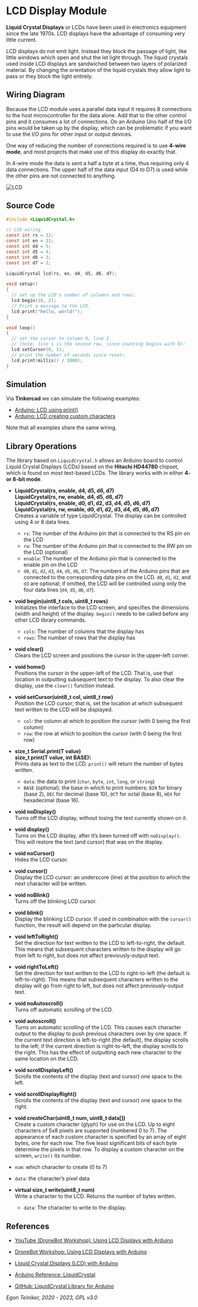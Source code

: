 # LCD Display Module

**Liquid Crystal Displays** or LCDs have been used in electronics equipment since the late 1970s.   LCD displays have the advantage of consuming very little current.

LCD displays do not emit light. Instead they block the passage of light, like little windows which open and shut the let light through. The liquid crystals used inside LCD displays are sandwiched between two layers of polarized material. By changing the orientation of the liquid crystals they allow light to pass or they block the light entirely.


## Wiring Diagram

Because the LCD module uses a parallel data input it requires 8 connections to the host microcontroller for the data alone. Add that to the other control pins and it consumes a lot of connections.  On an Arduino Uno half of the I/O pins would be taken up by the display, which can be problematic if you want to use the I/O pins for other input or output devices.

One way of reducing the number of connections required is to use **4-wire mode**, and most projects that make use of this display do exactly that.

In 4-wire mode the data is sent a half a byte at a time, thus requiring only 4 data connections. The upper half of the data input (D4 to D7) is used while the other pins are not connected to anything.

![LCD](figures/LCD.png)


## Source Code

```C
#include <LiquidCrystal.h>

// LCD wiring
const int rs = 12;
const int en = 11;
const int d4 = 5;
const int d5 = 4; 
const int d6 = 3;
const int d7 = 2;

LiquidCrystal lcd(rs, en, d4, d5, d6, d7);

void setup() 
{
  // set up the LCD's number of columns and rows:
  lcd.begin(16, 2);
  // Print a message to the LCD.
  lcd.print("hello, world!");
}

void loop() 
{
  // set the cursor to column 0, line 1
  // (note: line 1 is the second row, since counting begins with 0):
  lcd.setCursor(0, 1);
  // print the number of seconds since reset:
  lcd.print(millis() / 1000);
}
```


## Simulation

Via **Tinkercad** we can simulate the following examples: 
* [Arduino: LCD using print()](https://www.tinkercad.com/things/8h7D4nFDaNc) 
* [Arduino: LCD creating custom characters](https://www.tinkercad.com/things/6uqhYRkPX45)

Note that all examples share the same wiring.

## Library Operations

The library based on `LiquidCrystal.h` allows an Arduino board to control Liquid Crystal Displays (LCDs) based on the **Hitachi HD44780** chipset, which is found on most text-based LCDs. The library works with in either **4- or 8-bit mode**.

* **LiquidCrystal(rs, enable, d4, d5, d6, d7)**\
  **LiquidCrystal(rs, rw, enable, d4, d5, d6, d7)**\
  **LiquidCrystal(rs, enable, d0, d1, d2, d3, d4, d5, d6, d7)**\
  **LiquidCrystal(rs, rw, enable, d0, d1, d2, d3, d4, d5, d6, d7)**\
  Creates a variable of type LiquidCrystal. The display can be controlled using 4 or 8 data lines.
  * `rs`: The number of the Arduino pin that is connected to the RS pin on the LCD
  * `rw`: The number of the Arduino pin that is connected to the RW pin on the LCD (optional)
  * `enable`: The number of the Arduino pin that is connected to the enable pin on the LCD
  * `d0`, `d1`, `d2`, `d3`, `d4`, `d5`, `d6`, `d7`: The numbers of the Arduino pins that are connected to the corresponding data pins on the LCD.
    `d0`, `d1`, `d2`, and `d3` are optional; if omitted, the LCD will be controlled using only the four data lines (`d4`, `d5`, `d6`, `d7`).
  
* **void begin(uint8_t cols, uint8_t rows)**\
  Initializes the interface to the LCD screen, and specifies the dimensions (width and height) of the display. 
  `begin()` needs to be called before any other LCD library commands.
  * `cols`: The number of columns that the display has
  * `rows`: The number of rows that the display has  
  
* **void clear()**\
  Clears the LCD screen and positions the cursor in the upper-left corner.

* **void home()**\
  Positions the cursor in the upper-left of the LCD. That is, use that location in outputting subsequent text to the display. To also clear the display, use the `clear()` function instead.
  
* **void setCursor(uint8_t col, uint8_t row)**\
  Position the LCD cursor; that is, set the location at which subsequent text written to the LCD will be displayed.
  * `col`: the column at which to position the cursor (with 0 being the first column)
  * `row`: the row at which to position the cursor (with 0 being the first row)
  
* **size_t Serial.print(T value)**\
  **size_t print(T value, int BASE)**\  
  Prints data as text to the LCD. `print()` will return the number of bytes written.
  * `data`: the data to print (`char`, `byte`, `int`, `long`, or `string`)
  * `BASE` (optional): the base in which to print numbers: `BIN` for binary (base 2), `DEC` for decimal (base 10), 
    `OCT` for octal (base 8), `HEX` for hexadecimal (base 16).
    
* **void noDisplay()**\
 Turns off the LCD display, without losing the text currently shown on it.
 
* **void display()**\
  Turns on the LCD display, after it’s been turned off with `noDisplay()`. This will restore the text (and cursor) that was on the display.
  
* **void noCursor()**\
  Hides the LCD cursor.
 
* **void cursor()**\
  Display the LCD cursor: an underscore (line) at the position to which the next character will be written.
   
* **void noBlink()**\
  Turns off the blinking LCD cursor.
 
* **void blink()**\
  Display the blinking LCD cursor. If used in combination with the `cursor()` function, the result will depend on the particular display.  
  
* **void leftToRight()**\
  Set the direction for text written to the LCD to left-to-right, the default. 
  This means that subsequent characters written to the display will go from left to right, but does not affect previously-output text.

* **void rightToLeft()**\
  Set the direction for text written to the LCD to right-to-left (the default is left-to-right). 
  This means that subsequent characters written to the display will go from right to left, but does not affect previously-output text.

* **void noAutoscroll()**\
  Turns off automatic scrolling of the LCD.
  
* **void autoscroll()**\
   Turns on automatic scrolling of the LCD. 
   This causes each character output to the display to push previous characters over by one space. 
   If the current text direction is left-to-right (the default), the display scrolls to the left; 
   if the current direction is right-to-left, the display scrolls to the right. 
   This has the effect of outputting each new character to the same location on the LCD.

* **void scrollDisplayLeft()**\
  Scrolls the contents of the display (text and cursor) one space to the left.

* **void scrollDisplayRight()**\
  Scrolls the contents of the display (text and cursor) one space to the right.


* **void createChar(uint8_t num, uint8_t data[])**\
 Create a custom character (glyph) for use on the LCD. Up to eight characters of 5x8 pixels are supported (numbered 0 to 7). 
 The appearance of each custom character is specified by an array of eight bytes, one for each row. 
 The five least significant bits of each byte determine the pixels in that row. To display a custom character on the screen, `write()` its number.
 * `num`: which character to create (0 to 7)
 * `data`: the character’s pixel data
 
* **virtual size_t write(uint8_t num)**\
  Write a character to the LCD.
  Returns the number of bytes written.
  * `data`: The character to write to the display.
    
  
## References

* [YouTube (DroneBot Workshop): Using LCD Displays with Arduino](https://youtu.be/wEbGhYjn4QI)
* [DroneBot Workshop: Using LCD Displays with Arduino](https://dronebotworkshop.com/lcd-displays-arduino/)

* [Liquid Crystal Displays (LCD) with Arduino](https://docs.arduino.cc/learn/electronics/lcd-displays)

* [Arduino Reference: LiquidCrystal](https://www.arduino.cc/reference/en/libraries/liquidcrystal/)
* [GitHub: LiquidCrystal Library for Arduino](https://github.com/arduino-libraries/LiquidCrystal)

*Egon Teiniker, 2020 - 2023, GPL v3.0*
